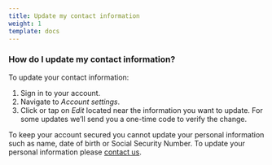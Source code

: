 ```yaml
---
title: Update my contact information
weight: 1
template: docs
---
```


### How do I update my contact information?

To update your contact information:

1. Sign in to your account.
2. Navigate to *Account settings*.
3. Click or tap on *Edit* located near the information you want to update. For some updates we’ll send you a one-time code to verify the change.

To keep your account secured you cannot update your personal information such as name, date of birth or Social Security Number. To update your personal information please <a href="/contact-us/">contact us</a>.

